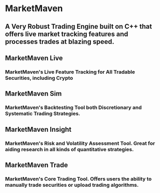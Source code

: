 # MarketMaven

## A Very Robust Trading Engine built on C++ that offers live market tracking features and processes trades at blazing speed.

## MarketMaven Live
### MarketMaven's Live Feature Tracking for All Tradable Securities, including Crypto

## MarketMaven Sim
### MarketMaven's Backtesting Tool both Discretionary and Systematic Trading Strategies.

## MarketMaven Insight
### MarketMaven's Risk and Volatility Assessment Tool. Great for aiding research in all kinds of quantitative strategies.

## MarketMaven Trade
### MarketMaven's Core Trading Tool. Offers users the ability to manually trade securities or upload trading algorithms.
